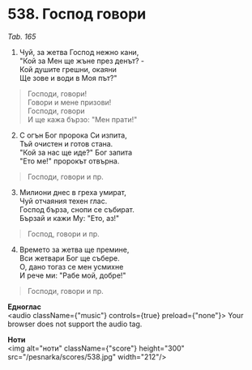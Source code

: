 # 538. Господ говори

_Tab. 165_

1. Чуй, за жетва Господ нежно кани,  
"Кой за Мен ще жъне през денът? -  
Кой душите грешни, окаяни  
Ще зове и води в Моя път?"  

> Господи, говори!  
> Говори и мене призови!  
> Господи, говори  
> И ще кажа бързо: "Мен прати!"

2. С огън Бог пророка Си изпита,  
Тъй очистен и готов стана.  
"Кой за нас ще иде?" Бог запита  
"Ето ме!" пророкът отвърна.  

> Господи, говори и пр.  

3. Милиони днес в греха умират,  
Чуй отчаяния техен глас.  
Господ бърза, снопи се събират.  
Бързай и кажи Му: "Ето, аз!"  

> Господ, говори и пр.  

4. Времето за жетва ще премине,  
Вси жетвари Бог ще събере.  
О, дано тогаз се мен усмихне  
И рече ми: "Рабе мой, добре!"  

> Господи, говори и пр.

**Едноглас**  
<audio className={"music"} controls={true} preload={"none"}>
    <source src="/pesnarka/transp/538.mp3" type="audio/mpeg"/>
    Your browser does not support the audio tag.
</audio>

**Ноти**  
<img alt="ноти" className={"score"} height="300" src="/pesnarka/scores/538.jpg" width="212"/>
